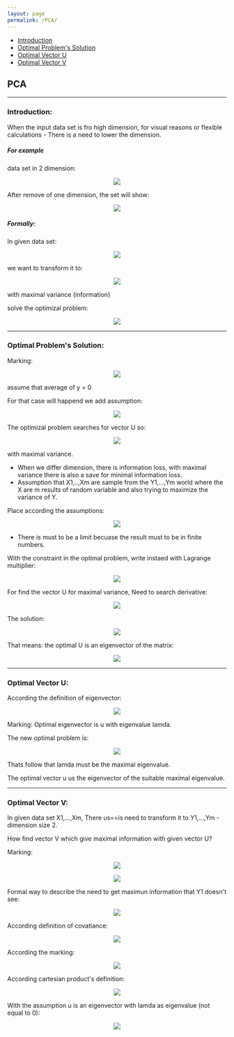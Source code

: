 ```yaml
---
layout: page
permalink: /PCA/
---
```


- [Introduction](#Introduction)
- [Optimal Problem's Solution](#Solution)
- [Optimal Vector U](#Vector)
- [Optimal Vector V](#VVector)


## PCA

<a name='Introduction'></a>

<hr />

### Introduction:

When the input data set is fro high dimension, for visual reasons or flexible calculations - There is a need to lower the dimension.

##### For example
data set in 2 dimension:
<p align="center">
	<img src="/C096411/image/less9/Capture.JPG" align="middle">
</p>

After remove of one dimension, the set will show:
<p align="center">
	<img src="/C096411/image/less9/Capture1.JPG" align="middle">
</p>

##### Formally:
In given data set:
<p align="center">
	<img src="/C096411/image/less9/Capture2.JPG" align="middle">
</p>
we want to transform it to:
<p align="center">
	<img src="/C096411/image/less9/Capture3.JPG" align="middle">
</p>
with maximal variance (information)

solve the optimizal problem:
<p align="center">
	<img src="/C096411/image/less9/Capture4.JPG" align="middle">
</p>

<a name='Solution'></a>

<hr />

### Optimal Problem's Solution:

Marking:
<p align="center">
	<img src="/C096411/image/less9/Capture5.JPG" align="middle">
</p>
assume that average of y = 0

For that case will happend we add assumption: 
<p align="center">
	<img src="/C096411/image/less9/Capture6.JPG" align="middle">
</p>

The optimizal problem searches  for vector U so:
<p align="center">
	<img src="/C096411/image/less9/Capture7.JPG" align="middle">
</p>
with maximal variance.

* When we differ dimension, there is information loss, with maximal variance there is also a save for minimal information loss.
* Assumption that X1,..,Xm are sample from the Y1,...,Ym world where the X are m results of random variable and also trying to maximize the variance of Y.

Place according the assumptions:

<p align="center">
	<img src="/C096411/image/less9/Capture7.JPG" align="middle">
</p>

* There is must to be a limit becuase the result must to be in finite numbers.

With the constraint in the optimal problem, write instaed with Lagrange multiplier:

<p align="center">
	<img src="/C096411/image/less9/Capture8.JPG" align="middle">
</p>

For find the vector U for maximal variance, Need to search derivative:

<p align="center">
	<img src="/C096411/image/less9/Capture9.JPG" align="middle">
</p>

The solution:

<p align="center">
	<img src="/C096411/image/less9/Capture10.JPG" align="middle">
</p>

That means: the optimal U is an eigenvector of the matrix:

<p align="center">
	<img src="/C096411/image/less9/Capture11.JPG" align="middle">
</p> 

<a name='Vector'></a>

<hr />

### Optimal Vector U:

According the definition of eigenvector:
<p align="center">
	<img src="/C096411/image/less9/Capture12.JPG" align="middle">
</p> 

Marking:
Optimal eigenvector is u with eigenvalue lamda.

The new optimal problem is:
<p align="center">
	<img src="/C096411/image/less9/Capture13.JPG" align="middle">
</p>

Thats follow that lamda must be the maximal eigenvalue.

The optimal vector u us the eigenvector of the suitable maximal eigenvalue.

<a name='VVector'></a>

<hr />

### Optimal Vector V:

In given data set X1,...,Xm, There us==is need to transform it to Y1,...,Ym - dimension size 2.

How find vector V which give maximal information with given vector U?

Marking:
<p align="center">
	<img src="/C096411/image/less9/Capture14.JPG" align="middle">
</p>

<p align="center">
	<img src="/C096411/image/less9/Capture15.JPG" align="middle">
</p>

Formal way to describe the need to get maximun information that Y1 doesn't see:

<p align="center">
	<img src="/C096411/image/less9/Capture16.JPG" align="middle">
</p>

According definition of covatiance:

<p align="center">
	<img src="/C096411/image/less9/Capture17.JPG" align="middle">
</p>

According the marking:

<p align="center">
	<img src="/C096411/image/less9/Capture18.JPG" align="middle">
</p>

According cartesian product's definition:

<p align="center">
	<img src="/C096411/image/less9/Capture19.JPG" align="middle">
</p>

With the assumption u is an eigenvector with lamda as eigenvalue (not equal to 0):

<p align="center">
	<img src="/C096411/image/less9/Capture20.JPG" align="middle">
</p>

